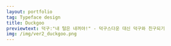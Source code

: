 ```yaml
---
layout: portfolio
tag: Typeface design
title: Duckgoo
previewtext: 덕구:"내 털은 내꺼야!" - 덕구스다운 대신 덕구와 친구되기
img: /img/ver2_duckgoo.png
---
```


<div class="img_row">
	<img class="col three" src="{{ site.baseurl }}/img/duckgoo2/01.png" alt="" title="duckgoo01"/>
</div>

<div class="img_row">
	<img class="col three" src="{{ site.baseurl }}/img/duckgoo2/02.png" alt="" title="duckgoo02"/>
</div>

<div class="img_row">
	<img class="col three" src="{{ site.baseurl }}/img/duckgoo2/04.png" alt="" title="duckgoo03"/>
</div>

<div class="img_row">
	<img class="col three" src="{{ site.baseurl }}/img/duckgoo2/03.png" alt="" title="duckgoo04"/>
</div>

